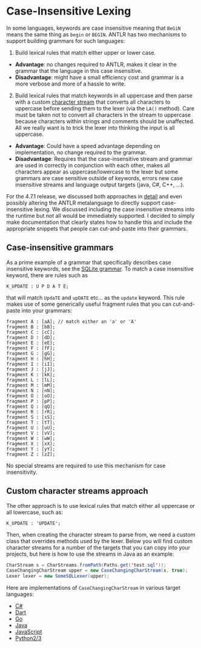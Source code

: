 # Case-Insensitive Lexing

In some languages, keywords are case insensitive meaning that `BeGiN` means the same thing as `begin` or `BEGIN`. ANTLR has two mechanisms to support building grammars for such languages:

1. Build lexical rules that match either upper or lower case.
  * **Advantage**: no changes required to ANTLR, makes it clear in the grammar that the language in this case insensitive.
  * **Disadvantage**: might have a small efficiency cost and grammar is a more verbose and more of a hassle to write.

2. Build lexical rules that match keywords in all uppercase and then parse with a custom [character stream](https://github.com/antlr/antlr4/blob/master/runtime/Java/src/org/antlr/v4/runtime/CharStream.java) that converts all characters to uppercase before sending them to the lexer (via the `LA()` method). Care must be taken not to convert all characters in the stream to uppercase because characters within strings and comments should be unaffected. All we really want is to trick the lexer into thinking the input is all uppercase.
  * **Advantage**: Could have a speed advantage depending on implementation, no change required to the grammar.
  * **Disadvantage**: Requires that the case-insensitive stream and grammar are used in correctly in conjunction with each other, makes all characters appear as uppercase/lowercase to the lexer but some grammars are case sensitive outside of keywords, errors new case insensitive streams and language output targets (java, C#, C++, ...).

For the 4.7.1 release, we discussed both approaches in [detail](https://github.com/antlr/antlr4/pull/2046) and even possibly altering the ANTLR metalanguage to directly support case-insensitive lexing. We discussed including the case insensitive streams into the runtime but not all would be immediately supported. I decided to simply make documentation that clearly states how to handle this and include the appropriate snippets that people can cut-and-paste into their grammars.

## Case-insensitive grammars

As a prime example of a grammar that specifically describes case insensitive keywords, see the
[SQLite grammar](https://github.com/antlr/grammars-v4/blob/master/sqlite/SQLite.g4).  To match a case insensitive keyword, there are rules such as

```
K_UPDATE : U P D A T E;
```

that will match `UpdaTE` and `upDATE` etc... as the `update` keyword. This rule makes use of some generically useful fragment rules that you can cut-and-paste into your grammars:

```
fragment A : [aA]; // match either an 'a' or 'A'
fragment B : [bB];
fragment C : [cC];
fragment D : [dD];
fragment E : [eE];
fragment F : [fF];
fragment G : [gG];
fragment H : [hH];
fragment I : [iI];
fragment J : [jJ];
fragment K : [kK];
fragment L : [lL];
fragment M : [mM];
fragment N : [nN];
fragment O : [oO];
fragment P : [pP];
fragment Q : [qQ];
fragment R : [rR];
fragment S : [sS];
fragment T : [tT];
fragment U : [uU];
fragment V : [vV];
fragment W : [wW];
fragment X : [xX];
fragment Y : [yY];
fragment Z : [zZ];
```

No special streams are required to use this mechanism for case insensitivity.

## Custom character streams approach

The other approach is to use lexical rules that match either all uppercase or all lowercase, such as:

```
K_UPDATE : 'UPDATE';
```

Then, when creating the character stream to parse from, we need a custom class that overrides methods used by the lexer. Below you will find custom character streams for a number of the targets that you can copy into your projects, but here is how to use the streams in Java as an example:

```java
CharStream s = CharStreams.fromPath(Paths.get('test.sql'));
CaseChangingCharStream upper = new CaseChangingCharStream(s, true);
Lexer lexer = new SomeSQLLexer(upper);
```

Here are implementations of `CaseChangingCharStream` in various target languages:

* [C#](https://github.com/antlr/antlr4/blob/master/doc/resources/CaseChangingCharStream.cs)
* [Dart](https://github.com/antlr/antlr4/blob/master/doc/resources/case_changing_char_stream.dart)
* [Go](https://github.com/antlr/antlr4/blob/master/doc/resources/case_changing_stream.go)
* [Java](https://github.com/antlr/antlr4/blob/master/doc/resources/CaseChangingCharStream.java)
* [JavaScript](https://github.com/antlr/antlr4/blob/master/doc/resources/CaseChangingStream.js)
* [Python2/3](https://github.com/antlr/antlr4/blob/master/doc/resources/CaseChangingStream.py)
